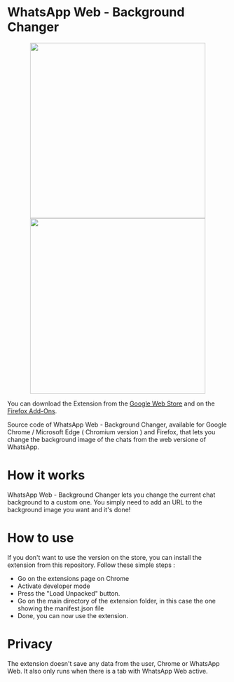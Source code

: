 # WhatsApp Web - Background Changer

<p align="center">
  <img height="400" src="https://i.imgur.com/d97dMnD.png" />
  <img height="400" src="https://i.imgur.com/moR5Vyx.png" />
</p>

You can download the Extension from the [Google Web Store](https://chrome.google.com/webstore/detail/whatsapp-web-background-c/inhinhfkmafbnibcooclidbjhagfoaoj) and on the [Firefox Add-Ons](https://addons.mozilla.org/it/firefox/addon/whatsapp-web-background-change/).

Source code of WhatsApp Web - Background Changer, available for Google Chrome / Microsoft Edge ( Chromium version ) and Firefox, that lets you change the background image of the chats from the web versione of WhatsApp.

# How it works
WhatsApp Web - Background Changer lets you change the current chat background to a custom one.
You simply need to add an URL to the background image you want and it's done!

# How to use
If you don't want to use the version on the store, you can install the extension from this repository.
Follow these simple steps : 
- Go on the extensions page on Chrome
- Activate developer mode
- Press the "Load Unpacked" button.
- Go on the main directory of the extension folder, in this case the one showing the manifest.json file
- Done, you can now use the extension.

# Privacy
The extension doesn't save any data from the user, Chrome or WhatsApp Web.
It also only runs when there is a tab with WhatsApp Web active.
